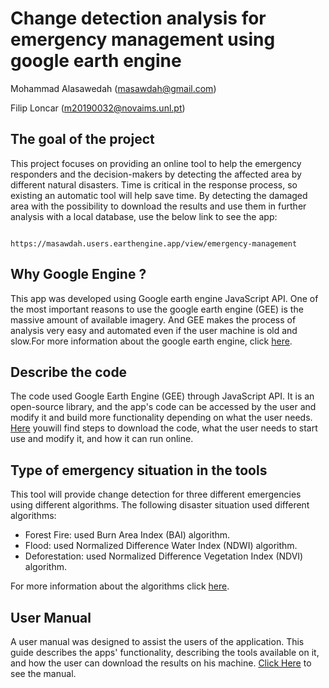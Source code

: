 # Change detection analysis for emergency management using google earth engine
 Mohammad Alasawedah (masawdah@gmail.com)

 Filip Loncar  (m20190032@novaims.unl.pt)

## The goal of the project
This project focuses on providing an online tool to help the emergency responders and the decision-makers by detecting the affected area by different natural disasters. Time is critical in the response process, so existing an automatic tool will help save time. By detecting the damaged area with the possibility to download the results and use them in further analysis with a local database, use the below link to see the app: 

                                             https://masawdah.users.earthengine.app/view/emergency-management

## Why Google Engine ?
This app was developed using Google earth engine JavaScript API. One of the most important reasons to use the google earth engine (GEE) is the massive amount of available imagery. And GEE makes the process of analysis very easy and automated even if the user machine is old and slow.For more information about the google earth engine, click [here](googleEngine.md).

## Describe the code 
The code used Google Earth Engine (GEE) through JavaScript API.  It is an open-source library, and the app's code can be accessed by the user and modify it and build more functionality depending on what the user needs. [Here](codeUse.md) youwill find steps to download the code, what the user needs to start use and modify it, and how it can run online.  

## Type of emergency situation in the tools
This tool will provide change detection for three different emergencies using different algorithms. 
The following disaster situation used different algorithms:

* Forest Fire: used Burn Area Index (BAI) algorithm.
* Flood: used Normalized Difference Water Index (NDWI) algorithm.
* Deforestation: used Normalized Difference Vegetation Index (NDVI) algorithm.

For more information about the algorithms click [here](algorithms.md).

## User Manual
A user manual was designed to assist the users of the application. This guide describes the apps' functionality, describing the tools available on it, and how the user can download the results on his machine. [Click Here](userManual.md) to see the manual.  






